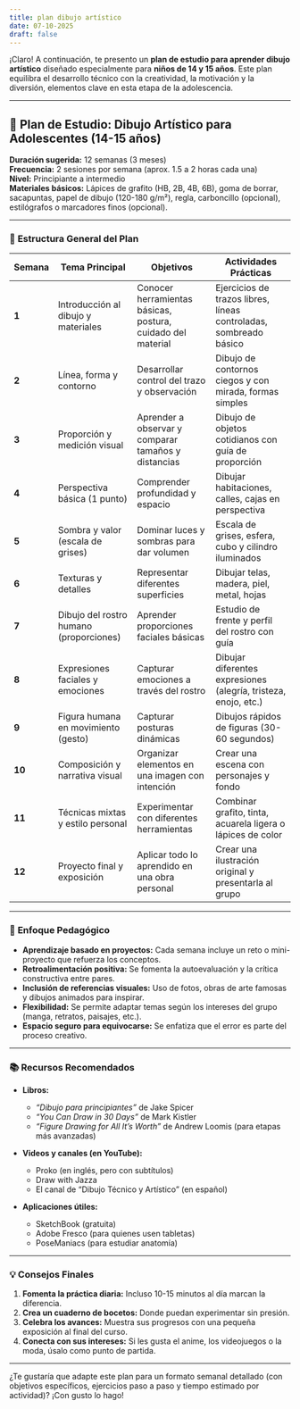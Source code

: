 ```yaml
---
title: plan dibujo artístico 
date: 07-10-2025
draft: false
---
```


¡Claro! A continuación, te presento un **plan de estudio para aprender dibujo artístico** diseñado especialmente para **niños de 14 y 15 años**. Este plan equilibra el desarrollo técnico con la creatividad, la motivación y la diversión, elementos clave en esta etapa de la adolescencia.

---

## 🎨 **Plan de Estudio: Dibujo Artístico para Adolescentes (14-15 años)**  
**Duración sugerida:** 12 semanas (3 meses)  
**Frecuencia:** 2 sesiones por semana (aprox. 1.5 a 2 horas cada una)  
**Nivel:** Principiante a intermedio  
**Materiales básicos:** Lápices de grafito (HB, 2B, 4B, 6B), goma de borrar, sacapuntas, papel de dibujo (120-180 g/m²), regla, carboncillo (opcional), estilógrafos o marcadores finos (opcional).

---

### 📅 **Estructura General del Plan**

| Semana | Tema Principal | Objetivos | Actividades Prácticas |
|--------|----------------|-----------|------------------------|
| **1** | Introducción al dibujo y materiales | Conocer herramientas básicas, postura, cuidado del material | Ejercicios de trazos libres, líneas controladas, sombreado básico |
| **2** | Línea, forma y contorno | Desarrollar control del trazo y observación | Dibujo de contornos ciegos y con mirada, formas simples |
| **3** | Proporción y medición visual | Aprender a observar y comparar tamaños y distancias | Dibujo de objetos cotidianos con guía de proporción |
| **4** | Perspectiva básica (1 punto) | Comprender profundidad y espacio | Dibujar habitaciones, calles, cajas en perspectiva |
| **5** | Sombra y valor (escala de grises) | Dominar luces y sombras para dar volumen | Escala de grises, esfera, cubo y cilindro iluminados |
| **6** | Texturas y detalles | Representar diferentes superficies | Dibujar telas, madera, piel, metal, hojas |
| **7** | Dibujo del rostro humano (proporciones) | Aprender proporciones faciales básicas | Estudio de frente y perfil del rostro con guía |
| **8** | Expresiones faciales y emociones | Capturar emociones a través del rostro | Dibujar diferentes expresiones (alegría, tristeza, enojo, etc.) |
| **9** | Figura humana en movimiento (gesto) | Capturar posturas dinámicas | Dibujos rápidos de figuras (30-60 segundos) |
| **10** | Composición y narrativa visual | Organizar elementos en una imagen con intención | Crear una escena con personajes y fondo |
| **11** | Técnicas mixtas y estilo personal | Experimentar con diferentes herramientas | Combinar grafito, tinta, acuarela ligera o lápices de color |
| **12** | Proyecto final y exposición | Aplicar todo lo aprendido en una obra personal | Crear una ilustración original y presentarla al grupo |

---

### 🧠 **Enfoque Pedagógico**

- **Aprendizaje basado en proyectos:** Cada semana incluye un reto o mini-proyecto que refuerza los conceptos.
- **Retroalimentación positiva:** Se fomenta la autoevaluación y la crítica constructiva entre pares.
- **Inclusión de referencias visuales:** Uso de fotos, obras de arte famosas y dibujos animados para inspirar.
- **Flexibilidad:** Se permite adaptar temas según los intereses del grupo (manga, retratos, paisajes, etc.).
- **Espacio seguro para equivocarse:** Se enfatiza que el error es parte del proceso creativo.

---

### 📚 **Recursos Recomendados**

- **Libros:**
  - *“Dibujo para principiantes”* de Jake Spicer  
  - *“You Can Draw in 30 Days”* de Mark Kistler  
  - *“Figure Drawing for All It’s Worth”* de Andrew Loomis (para etapas más avanzadas)

- **Videos y canales (en YouTube):**
  - Proko (en inglés, pero con subtítulos)
  - Draw with Jazza
  - El canal de “Dibujo Técnico y Artístico” (en español)

- **Aplicaciones útiles:**
  - SketchBook (gratuita)
  - Adobe Fresco (para quienes usen tabletas)
  - PoseManiacs (para estudiar anatomía)

---

### 💡 **Consejos Finales**

1. **Fomenta la práctica diaria:** Incluso 10-15 minutos al día marcan la diferencia.
2. **Crea un cuaderno de bocetos:** Donde puedan experimentar sin presión.
3. **Celebra los avances:** Muestra sus progresos con una pequeña exposición al final del curso.
4. **Conecta con sus intereses:** Si les gusta el anime, los videojuegos o la moda, úsalo como punto de partida.

---

¿Te gustaría que adapte este plan para un formato semanal detallado (con objetivos específicos, ejercicios paso a paso y tiempo estimado por actividad)? ¡Con gusto lo hago!